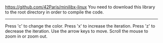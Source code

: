 https://github.com/42Paris/minilibx-linux
You need to download this library to the root directory in order to compile the code.
***
Press 'c' to change the color.
Press 'x' to increase the iteration.
Press 'z' to decrease the iteration.
Use the arrow keys to move.
Scroll the mouse to zoom in or zoom out.
